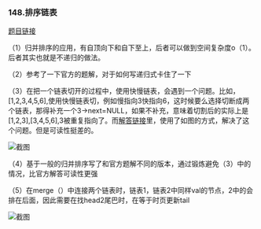 ### 148.排序链表

[题目链接](https://leetcode-cn.com/problems/sort-list/solution/)

（1）归并排序的应用，有自顶向下和自下至上，后者可以做到空间复杂度o（1）。后者其实也就是不递归的做法。

（2）参考了一下官方的题解，对于如何写递归式卡住了一下

（3）在把一个链表切开的过程中，使用快慢链表，会遇到一个问题。比如，[1,2,3,4,5,6],使用快慢链表切，例如慢指向3快指向6，这时候要么选择切断成两个链表，那得补充一个3->next=NULL，如果不补充，意味着切割后的实际上是[1,2,3],[3,4,5,6],3被重复指向了。而[解答链接]()里，使用了如图的方式，解决了这个问题。但是可读性挺差的。

![截图]({{site.url}}/assets/img/2021_04_27/1.png)

（4）基于一般的归并排序写了和官方题解不同的版本，通过锻炼避免（3）中的情况，比官方解答可读性更强

（5）在merge（）中连接两个链表时，链表1，链表2中同样val的节点，2中的会排在后面，因此需要在找head2尾巴时，在等于时页更新tail

![截图]({{site.url}}/assets/img/2021_04_27/2.png)



